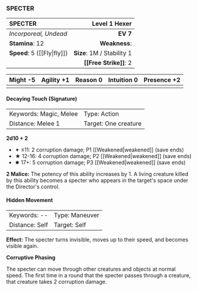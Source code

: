 ### SPECTER

| SPECTER                     |          **Level 1 Hexer** |
| :-------------------------- | -------------------------: |
| *Incorporeal, Undead*       |                   **EV 7** |
| **Stamina**: 12             |              **Weakness**: |
| **Speed**: 5 ([[Fly\|fly]]) | **Size**: 1M / Stability 1 |
|                             |     **[[Free Strike]]**: 2 |

| **Might** -5 | **Agility** +1 | **Reason** 0 | **Intuition** 0 | **Presence** +2 |
| ------------ | -------------- | ------------ | --------------- | --------------- |
|              |                |              |                 |                 |

#### Decaying Touch (Signature)

|                        |                      |
| :--------------------- | :------------------- |
| Keywords: Magic, Melee | Type: Action         |
| Distance: Melee 1      | Target: One creature |

**2d10 + 2**

- ✦ ≤11: 2 corruption damage; P1 [[Weakened|weakened]] (save ends)
- ★ 12-16: 4 corruption damage; P2 [[Weakened|weakened]] (save ends)
- ✸ 17+: 5 corruption damage; P3 [[Weakened|weakened]] (save ends)

**2 Malice:** The potency of this ability increases by 1. A living creature killed by this ability becomes a specter who appears in the target's space under the Director's control.

#### Hidden Movement

|                |                |
| :------------- | :------------- |
| Keywords: --   | Type: Maneuver |
| Distance: Self | Target: Self   |

**Effect:** The specter turns invisible, moves up to their speed, and becomes visible again.

**Corruptive Phasing**

The specter can move through other creatures and objects at normal speed. The first time in a round that the specter passes through a creature, that creature takes 2 corruption damage.
